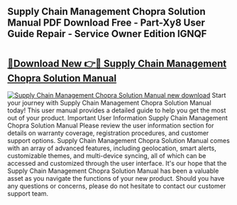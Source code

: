 ## Supply Chain Management Chopra Solution Manual PDF Download Free - Part-Xy8 User Guide Repair - Service Owner Edition lGNQF

# <h2><a href="http://bc67416.oget.top/?id=Supply+Chain+Management+Chopra+Solution+Manual">🔗Download New 👉🔴 Supply Chain Management Chopra Solution Manual</a></h2>

[![Supply Chain Management Chopra Solution Manual new download](https://i.imgur.com/5g1atiW.png)](http://bc67416.oget.top/?id=Supply+Chain+Management+Chopra+Solution+Manual)
Start your journey with Supply Chain Management Chopra Solution Manual today! This user manual provides a detailed guide to help you get the most out of your product. Important User Information Supply Chain Management Chopra Solution Manual Please review the user information section for details on warranty coverage, registration procedures, and customer support options. Supply Chain Management Chopra Solution Manual comes with an array of advanced features, including geolocation, smart alerts, customizable themes, and multi-device syncing, all of which can be accessed and customized through the user interface. It's our hope that the Supply Chain Management Chopra Solution Manual has been a valuable asset as you navigate the functions of your new product. Should you have any questions or concerns, please do not hesitate to contact our customer support team.
